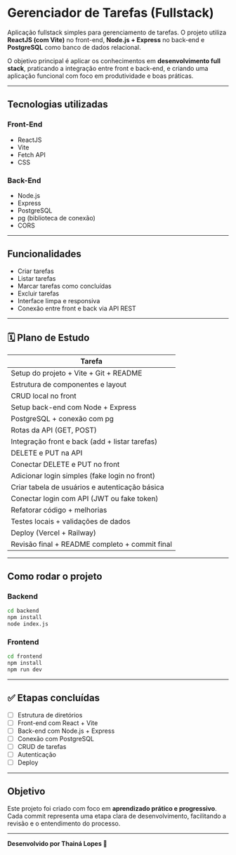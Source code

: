 #  Gerenciador de Tarefas (Fullstack)

Aplicação fullstack simples para gerenciamento de tarefas. O projeto utiliza **ReactJS (com Vite)** no front-end, **Node.js + Express** no back-end e **PostgreSQL** como banco de dados relacional.

O objetivo principal é aplicar os conhecimentos em **desenvolvimento full stack**, praticando a integração entre front e back-end, e criando uma aplicação funcional com foco em produtividade e boas práticas.

---

## Tecnologias utilizadas

### Front-End
- ReactJS
- Vite
- Fetch API
- CSS

### Back-End
- Node.js
- Express
- PostgreSQL
- pg (biblioteca de conexão)
- CORS

---

## Funcionalidades

-  Criar tarefas  
-  Listar tarefas  
-  Marcar tarefas como concluídas  
-  Excluir tarefas  
-  Interface limpa e responsiva  
-  Conexão entre front e back via API REST  

---

## 🗓️ Plano de Estudo

| Tarefa |
|--------|
| Setup do projeto + Vite + Git + README |
| Estrutura de componentes e layout |
| CRUD local no front |
| Setup back-end com Node + Express |
| PostgreSQL + conexão com pg |
| Rotas da API (GET, POST) |
| Integração front e back (add + listar tarefas) |
| DELETE e PUT na API |
| Conectar DELETE e PUT no front |
| Adicionar login simples (fake login no front) |
| Criar tabela de usuários e autenticação básica |
| Conectar login com API (JWT ou fake token) |
| Refatorar código + melhorias |
| Testes locais + validações de dados |
| Deploy (Vercel + Railway) |
| Revisão final + README completo + commit final |

---

## Como rodar o projeto

### Backend

```bash
cd backend
npm install
node index.js
```

### Frontend

```bash
cd frontend
npm install
npm run dev
```

---

## ✅ Etapas concluídas

- [ ] Estrutura de diretórios
- [ ] Front-end com React + Vite
- [ ] Back-end com Node.js + Express
- [ ] Conexão com PostgreSQL
- [ ] CRUD de tarefas
- [ ] Autenticação
- [ ] Deploy

---

## Objetivo

Este projeto foi criado com foco em **aprendizado prático e progressivo**. Cada commit representa uma etapa clara de desenvolvimento, facilitando a revisão e o entendimento do processo.

---

**Desenvolvido por Thainá Lopes 💚**
